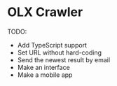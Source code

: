 # OLX Crawler

TODO:

- Add TypeScript support
- Set URL without hard-coding
- Send the newest result by email
- Make an interface
- Make a mobile app
